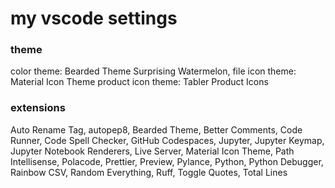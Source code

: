 # my vscode settings

### theme
color theme: Bearded Theme Surprising Watermelon, 
file icon theme: Material Icon Theme
product icon theme: Tabler Product Icons

### extensions
Auto Rename Tag,
autopep8,
Bearded Theme,
Better Comments,
Code Runner,
Code Spell Checker,
GitHub Codespaces,
Jupyter, Jupyter Keymap, Jupyter Notebook Renderers,
Live Server,
Material Icon Theme,
Path Intellisense,
Polacode,
Prettier,
Preview,
Pylance,
Python,
Python Debugger,
Rainbow CSV,
Random Everything,
Ruff,
Toggle Quotes,
Total Lines
